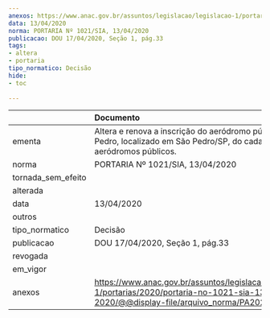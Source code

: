```yaml
---
anexos: https://www.anac.gov.br/assuntos/legislacao/legislacao-1/portarias/2020/portaria-no-1021-sia-13-04-2020/@@display-file/arquivo_norma/PA2020-1021.pdf
data: 13/04/2020
norma: PORTARIA Nº 1021/SIA, 13/04/2020
publicacao: DOU 17/04/2020, Seção 1, pág.33
tags:
- altera
- portaria
tipo_normatico: Decisão
hide: 
- toc 
 
---
```


|                    | Documento                                                                                                                                            |
|:-------------------|:-----------------------------------------------------------------------------------------------------------------------------------------------------|
| ementa             | Altera e renova a inscrição do aeródromo público de São Pedro, localizado em São Pedro/SP, do cadastro de aeródromos públicos.                       |
| norma              | PORTARIA Nº 1021/SIA, 13/04/2020                                                                                                                     |
| tornada_sem_efeito |                                                                                                                                                      |
| alterada           |                                                                                                                                                      |
| data               | 13/04/2020                                                                                                                                           |
| outros             |                                                                                                                                                      |
| tipo_normatico     | Decisão                                                                                                                                              |
| publicacao         | DOU 17/04/2020, Seção 1, pág.33                                                                                                                      |
| revogada           |                                                                                                                                                      |
| em_vigor           |                                                                                                                                                      |
| anexos             | https://www.anac.gov.br/assuntos/legislacao/legislacao-1/portarias/2020/portaria-no-1021-sia-13-04-2020/@@display-file/arquivo_norma/PA2020-1021.pdf |